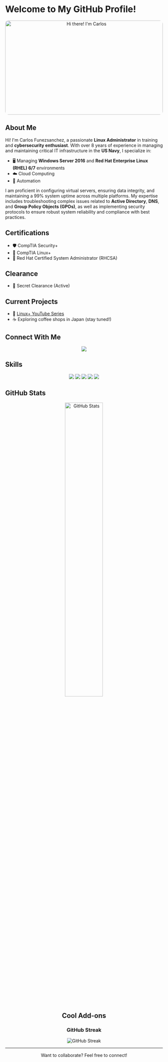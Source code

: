 # Welcome to My GitHub Profile!

<!-- Hi there banner with animated background -->
<div align="center">
  <img src="https://raw.githubusercontent.com/yourusername/assets/main/banner-animation.gif" alt="Hi there! I'm Carlos" style="width: 100%; max-height: 300px; border-radius: 10px;">
</div>

## About Me
Hi! I'm Carlos Funezsanchez, a passionate **Linux Administrator** in training and **cybersecurity enthusiast**. With over 8 years of experience in managing and maintaining critical IT infrastructure in the **US Navy**, I specialize in:
- 🖥️ Managing **Windows Server 2016** and **Red Hat Enterprise Linux (RHEL) 6/7** environments
- ☁️ Cloud Computing
- 🔧 Automation

I am proficient in configuring virtual servers, ensuring data integrity, and maintaining a 99% system uptime across multiple platforms. My expertise includes troubleshooting complex issues related to **Active Directory**, **DNS**, and **Group Policy Objects (GPOs)**, as well as implementing security protocols to ensure robust system reliability and compliance with best practices.

## Certifications
- 🛡️ CompTIA Security+
- 🐧 CompTIA Linux+
- 🏅 Red Hat Certified System Administrator (RHCSA)

## Clearance
- 🔐 Secret Clearance (Active)

## Current Projects
- 🎥 [Linux+ YouTube Series](#)  
- ☕ Exploring coffee shops in Japan (stay tuned!)

## Connect With Me
<div align="center">
  <a href="https://linkedin.com/in/carlosfunezsanchez"><img src="https://img.shields.io/badge/-LinkedIn-blue?style=flat-square&logo=linkedin" /></a>
</div>

## Skills
<div align="center">
  <img src="https://img.shields.io/badge/-Linux-FCC624?logo=linux&logoColor=black" />
  <img src="https://img.shields.io/badge/-Python-3776AB?logo=python&logoColor=white" />
  <img src="https://img.shields.io/badge/-Bash-4EAA25?logo=gnu-bash&logoColor=white" />
  <img src="https://img.shields.io/badge/-Docker-2496ED?logo=docker&logoColor=white" />
  <img src="https://img.shields.io/badge/-Podman-892CA0?logo=podman&logoColor=white" />
</div>

## GitHub Stats
<div align="center">
  <img src="https://github-readme-stats.vercel.app/api?username=yourusername&show_icons=true&theme=radical" alt="GitHub Stats" style="width: 49%;">


## Cool Add-ons
### GitHub Streak
<div align="center">
  <img src="https://github-readme-streak-stats.herokuapp.com/?user=yourusername&theme=radical" alt="GitHub Streak">
</div>

---
Want to collaborate? Feel free to connect!
